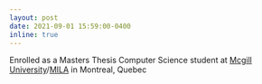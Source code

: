 ```yaml
---
layout: post
date: 2021-09-01 15:59:00-0400
inline: true
---
```


Enrolled as a Masters Thesis Computer Science student at <a href="https://www.mcgill.ca/">Mcgill University</a>/<a href="https://mila.quebec/en/">MILA</a> in Montreal, Quebec
